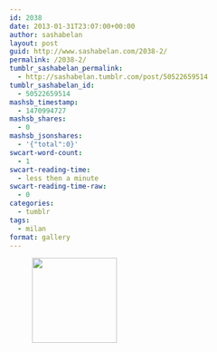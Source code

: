 ```yaml
---
id: 2038
date: 2013-01-31T23:07:00+00:00
author: sashabelan
layout: post
guid: http://www.sashabelan.com/2038-2/
permalink: /2038-2/
tumblr_sashabelan_permalink:
  - http://sashabelan.tumblr.com/post/50522659514
tumblr_sashabelan_id:
  - 50522659514
mashsb_timestamp:
  - 1470994727
mashsb_shares:
  - 0
mashsb_jsonshares:
  - '{"total":0}'
swcart-word-count:
  - 1
swcart-reading-time:
  - less then a minute
swcart-reading-time-raw:
  - 0
categories:
  - tumblr
tags:
  - milan
format: gallery
---
```

<div id='gallery-236' class='gallery galleryid-2038 gallery-columns-3 gallery-size-thumbnail'>
  <figure class='gallery-item'> 
  
  <div class='gallery-icon landscape'>
    <a href='http://www.sashabelan.ru/2038-2/attachment/2039/'><img width="150" height="150" src="http://www.sashabelan.ru/wp-content/uploads/2013/01/tumblr_mmv0dqDGcy1qarj97o1_1280-150x150.jpg" class="attachment-thumbnail size-thumbnail" alt="" srcset="http://www.sashabelan.ru/wp-content/uploads/2013/01/tumblr_mmv0dqDGcy1qarj97o1_1280-150x150.jpg 150w, http://www.sashabelan.ru/wp-content/uploads/2013/01/tumblr_mmv0dqDGcy1qarj97o1_1280-300x300.jpg 300w, http://www.sashabelan.ru/wp-content/uploads/2013/01/tumblr_mmv0dqDGcy1qarj97o1_1280-230x230.jpg 230w, http://www.sashabelan.ru/wp-content/uploads/2013/01/tumblr_mmv0dqDGcy1qarj97o1_1280-350x350.jpg 350w, http://www.sashabelan.ru/wp-content/uploads/2013/01/tumblr_mmv0dqDGcy1qarj97o1_1280.jpg 700w" sizes="(max-width: 150px) 100vw, 150px" /></a>
  </div></figure>
</div>